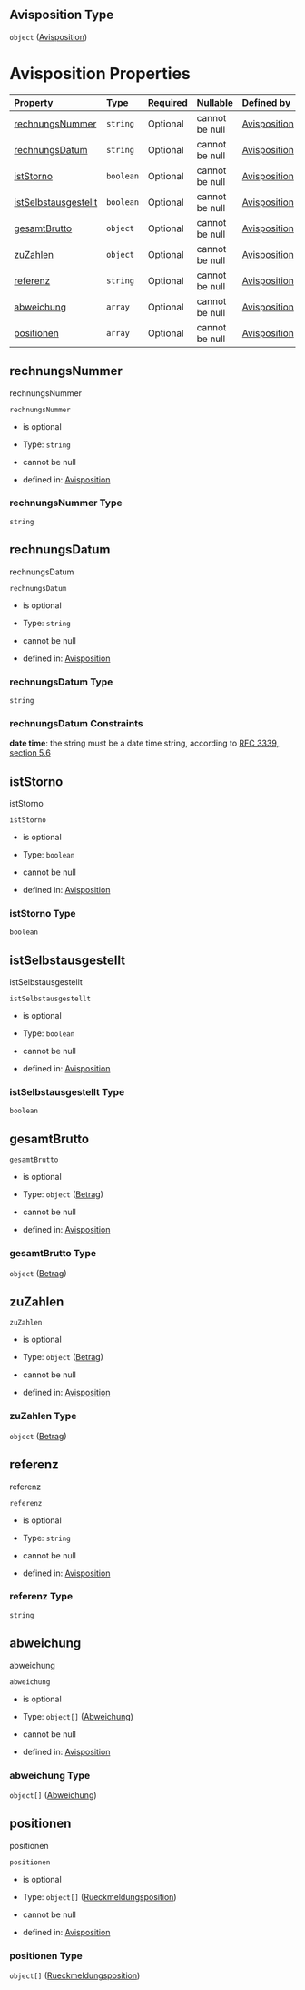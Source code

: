 ## Avisposition Type

`object` ([Avisposition](avisposition.md))

# Avisposition Properties

| Property                                      | Type      | Required | Nullable       | Defined by                                                                                                                                                                                                  |
| :-------------------------------------------- | :-------- | :------- | :------------- | :---------------------------------------------------------------------------------------------------------------------------------------------------------------------------------------------------------- |
| [rechnungsNummer](#rechnungsnummer)           | `string`  | Optional | cannot be null | [Avisposition](avisposition-properties-rechnungsnummer.md "https://raw.githubusercontent.com/conuti-gmbh/bo4e-schema/master/schemas/v1/com/Avisposition.schema.json#/properties/rechnungsNummer")           |
| [rechnungsDatum](#rechnungsdatum)             | `string`  | Optional | cannot be null | [Avisposition](avisposition-properties-rechnungsdatum.md "https://raw.githubusercontent.com/conuti-gmbh/bo4e-schema/master/schemas/v1/com/Avisposition.schema.json#/properties/rechnungsDatum")             |
| [istStorno](#iststorno)                       | `boolean` | Optional | cannot be null | [Avisposition](avisposition-properties-iststorno.md "https://raw.githubusercontent.com/conuti-gmbh/bo4e-schema/master/schemas/v1/com/Avisposition.schema.json#/properties/istStorno")                       |
| [istSelbstausgestellt](#istselbstausgestellt) | `boolean` | Optional | cannot be null | [Avisposition](avisposition-properties-istselbstausgestellt.md "https://raw.githubusercontent.com/conuti-gmbh/bo4e-schema/master/schemas/v1/com/Avisposition.schema.json#/properties/istSelbstausgestellt") |
| [gesamtBrutto](#gesamtbrutto)                 | `object`  | Optional | cannot be null | [Avisposition](betrag.md "https://raw.githubusercontent.com/conuti-gmbh/bo4e-schema/master/schemas/v1/com/Betrag.schema.json#/properties/gesamtBrutto")                                                     |
| [zuZahlen](#zuzahlen)                         | `object`  | Optional | cannot be null | [Avisposition](betrag.md "https://raw.githubusercontent.com/conuti-gmbh/bo4e-schema/master/schemas/v1/com/Betrag.schema.json#/properties/zuZahlen")                                                         |
| [referenz](#referenz)                         | `string`  | Optional | cannot be null | [Avisposition](avisposition-properties-referenz.md "https://raw.githubusercontent.com/conuti-gmbh/bo4e-schema/master/schemas/v1/com/Avisposition.schema.json#/properties/referenz")                         |
| [abweichung](#abweichung)                     | `array`   | Optional | cannot be null | [Avisposition](avisposition-properties-abweichung.md "https://raw.githubusercontent.com/conuti-gmbh/bo4e-schema/master/schemas/v1/com/Avisposition.schema.json#/properties/abweichung")                     |
| [positionen](#positionen)                     | `array`   | Optional | cannot be null | [Avisposition](avisposition-properties-positionen.md "https://raw.githubusercontent.com/conuti-gmbh/bo4e-schema/master/schemas/v1/com/Avisposition.schema.json#/properties/positionen")                     |

## rechnungsNummer

rechnungsNummer

`rechnungsNummer`

*   is optional

*   Type: `string`

*   cannot be null

*   defined in: [Avisposition](avisposition-properties-rechnungsnummer.md "https://raw.githubusercontent.com/conuti-gmbh/bo4e-schema/master/schemas/v1/com/Avisposition.schema.json#/properties/rechnungsNummer")

### rechnungsNummer Type

`string`

## rechnungsDatum

rechnungsDatum

`rechnungsDatum`

*   is optional

*   Type: `string`

*   cannot be null

*   defined in: [Avisposition](avisposition-properties-rechnungsdatum.md "https://raw.githubusercontent.com/conuti-gmbh/bo4e-schema/master/schemas/v1/com/Avisposition.schema.json#/properties/rechnungsDatum")

### rechnungsDatum Type

`string`

### rechnungsDatum Constraints

**date time**: the string must be a date time string, according to [RFC 3339, section 5.6](https://tools.ietf.org/html/rfc3339 "check the specification")

## istStorno

istStorno

`istStorno`

*   is optional

*   Type: `boolean`

*   cannot be null

*   defined in: [Avisposition](avisposition-properties-iststorno.md "https://raw.githubusercontent.com/conuti-gmbh/bo4e-schema/master/schemas/v1/com/Avisposition.schema.json#/properties/istStorno")

### istStorno Type

`boolean`

## istSelbstausgestellt

istSelbstausgestellt

`istSelbstausgestellt`

*   is optional

*   Type: `boolean`

*   cannot be null

*   defined in: [Avisposition](avisposition-properties-istselbstausgestellt.md "https://raw.githubusercontent.com/conuti-gmbh/bo4e-schema/master/schemas/v1/com/Avisposition.schema.json#/properties/istSelbstausgestellt")

### istSelbstausgestellt Type

`boolean`

## gesamtBrutto



`gesamtBrutto`

*   is optional

*   Type: `object` ([Betrag](betrag.md))

*   cannot be null

*   defined in: [Avisposition](betrag.md "https://raw.githubusercontent.com/conuti-gmbh/bo4e-schema/master/schemas/v1/com/Betrag.schema.json#/properties/gesamtBrutto")

### gesamtBrutto Type

`object` ([Betrag](betrag.md))

## zuZahlen



`zuZahlen`

*   is optional

*   Type: `object` ([Betrag](betrag.md))

*   cannot be null

*   defined in: [Avisposition](betrag.md "https://raw.githubusercontent.com/conuti-gmbh/bo4e-schema/master/schemas/v1/com/Betrag.schema.json#/properties/zuZahlen")

### zuZahlen Type

`object` ([Betrag](betrag.md))

## referenz

referenz

`referenz`

*   is optional

*   Type: `string`

*   cannot be null

*   defined in: [Avisposition](avisposition-properties-referenz.md "https://raw.githubusercontent.com/conuti-gmbh/bo4e-schema/master/schemas/v1/com/Avisposition.schema.json#/properties/referenz")

### referenz Type

`string`

## abweichung

abweichung

`abweichung`

*   is optional

*   Type: `object[]` ([Abweichung](abweichung.md))

*   cannot be null

*   defined in: [Avisposition](avisposition-properties-abweichung.md "https://raw.githubusercontent.com/conuti-gmbh/bo4e-schema/master/schemas/v1/com/Avisposition.schema.json#/properties/abweichung")

### abweichung Type

`object[]` ([Abweichung](abweichung.md))

## positionen

positionen

`positionen`

*   is optional

*   Type: `object[]` ([Rueckmeldungsposition](rueckmeldungsposition.md))

*   cannot be null

*   defined in: [Avisposition](avisposition-properties-positionen.md "https://raw.githubusercontent.com/conuti-gmbh/bo4e-schema/master/schemas/v1/com/Avisposition.schema.json#/properties/positionen")

### positionen Type

`object[]` ([Rueckmeldungsposition](rueckmeldungsposition.md))
